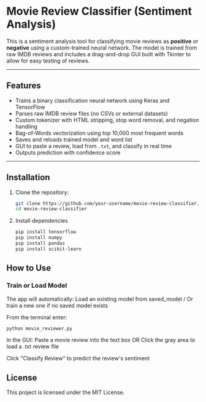 # Movie Review Classifier (Sentiment Analysis)

This is a sentiment analysis tool for classifying movie reviews as **positive** or **negative** using a custom-trained neural network. The model is trained from raw IMDB reviews and includes a drag-and-drop GUI built with Tkinter to allow 
for easy testing of reviews.

---

## Features

- Trains a binary classification neural network using Keras and TensorFlow
- Parses raw IMDB review files (no CSVs or external datasets)
- Custom tokenizer with HTML stripping, stop word removal, and negation handling
- Bag-of-Words vectorization using top 10,000 most frequent words
- Saves and reloads trained model and word list
- GUI to paste a review, load from `.txt`, and classify in real time
- Outputs prediction with confidence score

---

##  Installation

1. Clone the repository:
   ```bash
   git clone https://github.com/your-username/movie-review-classifier.git
   cd movie-review-classifier
   ```
2. Install dependencies
   ```bash
   pip install tensorflow
   pip install numpy
   pip install pandas
   pip install scikit-learn
   ```
## How to Use

### Train or Load Model
The app will automatically:
Load an existing model from saved_model / Or train a new one if no saved model exists

From the terminal enter:

```bash
python movie_reviewer.py
```
In the GUI:
Paste a movie review into the text box OR Click the gray area to load a .txt review file

Click "Classify Review" to predict the review's sentiment
## License
This project is licensed under the MIT License.
